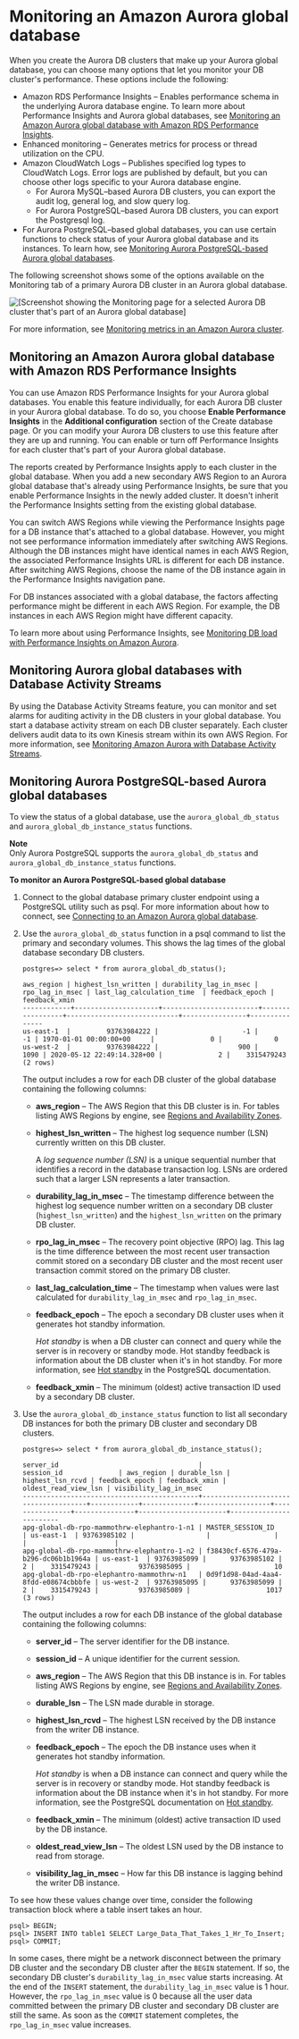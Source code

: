 # Monitoring an Amazon Aurora global database<a name="aurora-global-database-monitoring"></a>

When you create the Aurora DB clusters that make up your Aurora global database, you can choose many options that let you monitor your DB cluster's performance\. These options include the following:
+ Amazon RDS Performance Insights – Enables performance schema in the underlying Aurora database engine\. To learn more about Performance Insights and Aurora global databases, see [Monitoring an Amazon Aurora global database with Amazon RDS Performance Insights](#aurora-global-database-pi)\. 
+ Enhanced monitoring – Generates metrics for process or thread utilization on the CPU\.
+ Amazon CloudWatch Logs – Publishes specified log types to CloudWatch Logs\. Error logs are published by default, but you can choose other logs specific to your Aurora database engine\.
  + For Aurora MySQL–based Aurora DB clusters, you can export the audit log, general log, and slow query log\.
  + For Aurora PostgreSQL–based Aurora DB clusters, you can export the Postgresql log\.
+ For Aurora PostgreSQL–based global databases, you can use certain functions to check status of your Aurora global database and its instances\. To learn how, see [Monitoring Aurora PostgreSQL\-based Aurora global databases](#aurora-global-database-monitoring.postgres)\. 

The following screenshot shows some of the options available on the Monitoring tab of a primary Aurora DB cluster in an Aurora global database\.

![\[Screenshot showing the Monitoring page for a selected Aurora DB cluster that's part of an Aurora global database\]](http://docs.aws.amazon.com/AmazonRDS/latest/AuroraUserGuide/images/aurora-global-db-monitoring-options.png)

For more information, see [Monitoring metrics in an Amazon Aurora cluster](MonitoringAurora.md)\.

## Monitoring an Amazon Aurora global database with Amazon RDS Performance Insights<a name="aurora-global-database-pi"></a>

You can use Amazon RDS Performance Insights for your Aurora global databases\. You enable this feature individually, for each Aurora DB cluster in your Aurora global database\. To do so, you choose **Enable Performance Insights** in the **Additional configuration** section of the Create database page\. Or you can modify your Aurora DB clusters to use this feature after they are up and running\. You can enable or turn off Performance Insights for each cluster that's part of your Aurora global database\. 

The reports created by Performance Insights apply to each cluster in the global database\. When you add a new secondary AWS Region to an Aurora global database that's already using Performance Insights, be sure that you enable Performance Insights in the newly added cluster\. It doesn't inherit the Performance Insights setting from the existing global database\. 

You can switch AWS Regions while viewing the Performance Insights page for a DB instance that's attached to a global database\. However, you might not see performance information immediately after switching AWS Regions\. Although the DB instances might have identical names in each AWS Region, the associated Performance Insights URL is different for each DB instance\. After switching AWS Regions, choose the name of the DB instance again in the Performance Insights navigation pane\. 

For DB instances associated with a global database, the factors affecting performance might be different in each AWS Region\. For example, the DB instances in each AWS Region might have different capacity\.

To learn more about using Performance Insights, see [Monitoring DB load with Performance Insights on Amazon Aurora](USER_PerfInsights.md)\. 

## Monitoring Aurora global databases with Database Activity Streams<a name="aurora-global-database-monitoring.das"></a>

By using the Database Activity Streams feature, you can monitor and set alarms for auditing activity in the DB clusters in your global database\. You start a database activity stream on each DB cluster separately\. Each cluster delivers audit data to its own Kinesis stream within its own AWS Region\. For more information, see [Monitoring Amazon Aurora with Database Activity Streams](DBActivityStreams.md)\.

## Monitoring Aurora PostgreSQL\-based Aurora global databases<a name="aurora-global-database-monitoring.postgres"></a>

To view the status of a global database, use the `aurora_global_db_status` and `aurora_global_db_instance_status` functions\. 

**Note**  
Only Aurora PostgreSQL supports the `aurora_global_db_status` and `aurora_global_db_instance_status` functions\.

**To monitor an Aurora PostgreSQL\-based global database**

1. Connect to the global database primary cluster endpoint using a PostgreSQL utility such as psql\. For more information about how to connect, see [Connecting to an Amazon Aurora global database](aurora-global-database-connecting.md)\.

1. Use the `aurora_global_db_status` function in a psql command to list the primary and secondary volumes\. This shows the lag times of the global database secondary DB clusters\.

   ```
   postgres=> select * from aurora_global_db_status();
   ```

   ```
   aws_region | highest_lsn_written | durability_lag_in_msec | rpo_lag_in_msec | last_lag_calculation_time  | feedback_epoch | feedback_xmin
   ------------+---------------------+------------------------+-----------------+----------------------------+----------------+---------------
   us-east-1  |         93763984222 |                     -1 |              -1 | 1970-01-01 00:00:00+00     |              0 |             0
   us-west-2  |         93763984222 |                    900 |            1090 | 2020-05-12 22:49:14.328+00 |              2 |    3315479243
   (2 rows)
   ```

   The output includes a row for each DB cluster of the global database containing the following columns:
   + **aws\_region** – The AWS Region that this DB cluster is in\. For tables listing AWS Regions by engine, see [ Regions and Availability Zones](https://docs.aws.amazon.com/AmazonRDS/latest/AuroraUserGuide/Concepts.RegionsAndAvailabilityZones.html#Aurora.Overview.Availability)\.
   + **highest\_lsn\_written** – The highest log sequence number \(LSN\) currently written on this DB cluster\. 

     A *log sequence number \(LSN\)* is a unique sequential number that identifies a record in the database transaction log\. LSNs are ordered such that a larger LSN represents a later transaction\.
   + **durability\_lag\_in\_msec** – The timestamp difference between the highest log sequence number written on a secondary DB cluster \(`highest_lsn_written`\) and the `highest_lsn_written` on the primary DB cluster\.
   + **rpo\_lag\_in\_msec** – The recovery point objective \(RPO\) lag\. This lag is the time difference between the most recent user transaction commit stored on a secondary DB cluster and the most recent user transaction commit stored on the primary DB cluster\.
   + **last\_lag\_calculation\_time** – The timestamp when values were last calculated for `durability_lag_in_msec` and `rpo_lag_in_msec`\.
   + **feedback\_epoch** – The epoch a secondary DB cluster uses when it generates hot standby information\.

     *Hot standby* is when a DB cluster can connect and query while the server is in recovery or standby mode\. Hot standby feedback is information about the DB cluster when it's in hot standby\. For more information, see [Hot standby](https://www.postgresql.org/docs/current/hot-standby.html) in the PostgreSQL documentation\.
   + **feedback\_xmin** – The minimum \(oldest\) active transaction ID used by a secondary DB cluster\.

1. Use the `aurora_global_db_instance_status` function to list all secondary DB instances for both the primary DB cluster and secondary DB clusters\.

   ```
   postgres=> select * from aurora_global_db_instance_status();
   ```

   ```
   server_id                                   |              session_id              | aws_region | durable_lsn | highest_lsn_rcvd | feedback_epoch | feedback_xmin | oldest_read_view_lsn | visibility_lag_in_msec
   --------------------------------------------+--------------------------------------+------------+-------------+------------------+----------------+---------------+----------------------+------------------------
   apg-global-db-rpo-mammothrw-elephantro-1-n1 | MASTER_SESSION_ID                    | us-east-1  | 93763985102 |                  |                |               |                      |
   apg-global-db-rpo-mammothrw-elephantro-1-n2 | f38430cf-6576-479a-b296-dc06b1b1964a | us-east-1  | 93763985099 |      93763985102 |              2 |    3315479243 |          93763985095 |                     10
   apg-global-db-rpo-elephantro-mammothrw-n1   | 0d9f1d98-04ad-4aa4-8fdd-e08674cbbbfe | us-west-2  | 93763985095 |      93763985099 |              2 |    3315479243 |          93763985089 |                   1017
   (3 rows)
   ```

   The output includes a row for each DB instance of the global database containing the following columns:
   + **server\_id** – The server identifier for the DB instance\.
   + **session\_id** – A unique identifier for the current session\.
   + **aws\_region** – The AWS Region that this DB instance is in\. For tables listing AWS Regions by engine, see [ Regions and Availability Zones](https://docs.aws.amazon.com/AmazonRDS/latest/AuroraUserGuide/Concepts.RegionsAndAvailabilityZones.html#Aurora.Overview.Availability)\.
   + **durable\_lsn** – The LSN made durable in storage\.
   + **highest\_lsn\_rcvd** – The highest LSN received by the DB instance from the writer DB instance\.
   + **feedback\_epoch** – The epoch the DB instance uses when it generates hot standby information\.

     *Hot standby* is when a DB instance can connect and query while the server is in recovery or standby mode\. Hot standby feedback is information about the DB instance when it's in hot standby\. For more information, see the PostgreSQL documentation on [Hot standby](https://www.postgresql.org/docs/current/hot-standby.html)\.
   + **feedback\_xmin** – The minimum \(oldest\) active transaction ID used by the DB instance\.
   + **oldest\_read\_view\_lsn** – The oldest LSN used by the DB instance to read from storage\.
   + **visibility\_lag\_in\_msec** – How far this DB instance is lagging behind the writer DB instance\.

To see how these values change over time, consider the following transaction block where a table insert takes an hour\.

```
psql> BEGIN;
psql> INSERT INTO table1 SELECT Large_Data_That_Takes_1_Hr_To_Insert;
psql> COMMIT;
```

In some cases, there might be a network disconnect between the primary DB cluster and the secondary DB cluster after the `BEGIN` statement\. If so, the secondary DB cluster's `durability_lag_in_msec` value starts increasing\. At the end of the `INSERT` statement, the `durability_lag_in_msec` value is 1 hour\. However, the `rpo_lag_in_msec` value is 0 because all the user data committed between the primary DB cluster and secondary DB cluster are still the same\. As soon as the `COMMIT` statement completes, the `rpo_lag_in_msec` value increases\.